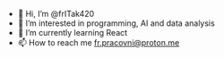 - 👋 Hi, I’m @frITak420
- 👀 I’m interested in programming, AI and data analysis    
- 🌱 I’m currently learning React
- 📫 How to reach me fr.pracovni@proton.me

<!---
frITak420/frITak420 is a ✨ special ✨ repository because its `README.md` (this file) appears on your GitHub profile.
You can click the Preview link to take a look at your changes.
--->
